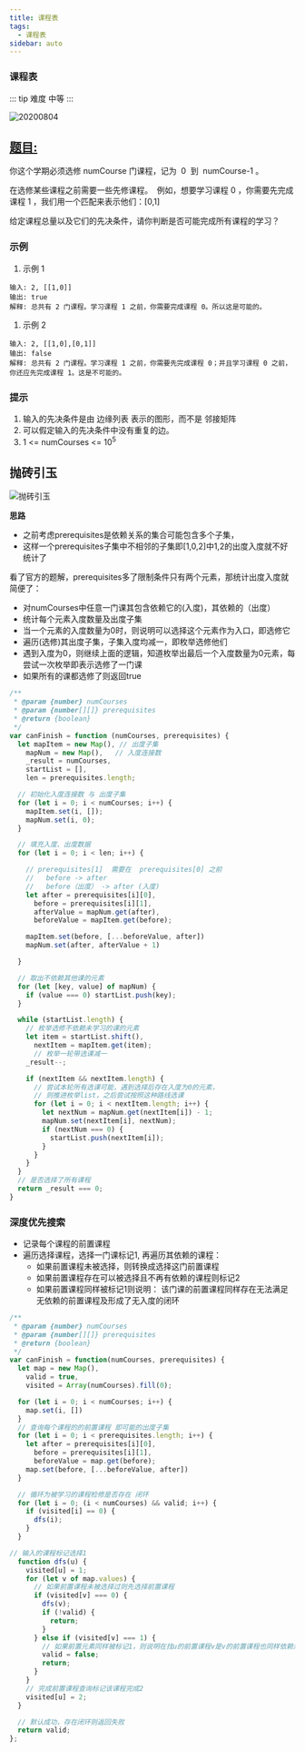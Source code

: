 ```yaml
---
title: 课程表
tags:
  - 课程表
sidebar: auto
---
```


### 课程表

::: tip 难度
中等
:::

![20200804](http://qiniu.gaowenju.com/leecode/banner/20200804.jpg)

## [题目:](https://leetcode-cn.com/problems/course-schedule/)

你这个学期必须选修 numCourse 门课程，记为  0  到  numCourse-1 。

在选修某些课程之前需要一些先修课程。  例如，想要学习课程 0 ，你需要先完成课程 1 ，我们用一个匹配来表示他们：[0,1]

给定课程总量以及它们的先决条件，请你判断是否可能完成所有课程的学习？

### 示例

1. 示例 1

```
输入: 2, [[1,0]]
输出: true
解释: 总共有 2 门课程。学习课程 1 之前，你需要完成课程 0。所以这是可能的。
```

1. 示例 2

```
输入: 2, [[1,0],[0,1]]
输出: false
解释: 总共有 2 门课程。学习课程 1 之前，你需要先完成​课程 0；并且学习课程 0 之前，你还应先完成课程 1。这是不可能的。
```

### 提示

1. 输入的先决条件是由 边缘列表 表示的图形，而不是 邻接矩阵
2. 可以假定输入的先决条件中没有重复的边。
3. 1 <= numCourses <= $10^5$

## 抛砖引玉

![抛砖引玉](http://qiniu.gaowenju.com/leecode/20200804.png)

**思路**

- 之前考虑prerequisites是依赖关系的集合可能包含多个子集，
- 这样一个prerequisites子集中不相邻的子集即[1,0,2]中1,2的出度入度就不好统计了

看了官方的题解，prerequisites多了限制条件只有两个元素，那统计出度入度就简便了：

- 对numCourses中任意一门课其包含依赖它的(入度)，其依赖的（出度）
- 统计每个元素入度数量及出度子集
- 当一个元素的入度数量为0时，则说明可以选择这个元素作为入口，即选修它
- 遍历(选修)其出度子集，子集入度均减一，即枚举选修他们
- 遇到入度为0，则继续上面的逻辑，知道枚举出最后一个入度数量为0元素，每尝试一次枚举即表示选修了一门课
- 如果所有的课都选修了则返回true


```javascript
/**
 * @param {number} numCourses
 * @param {number[][]} prerequisites
 * @return {boolean}
 */
var canFinish = function (numCourses, prerequisites) {
  let mapItem = new Map(), // 出度子集
    mapNum = new Map(),   // 入度连接数
    _result = numCourses,
    startList = [],
    len = prerequisites.length;

  // 初始化入度连接数 与 出度子集
  for (let i = 0; i < numCourses; i++) {
    mapItem.set(i, []);
    mapNum.set(i, 0);
  }

  // 填充入度、出度数据
  for (let i = 0; i < len; i++) {

    // prerequisites[1]  需要在  prerequisites[0] 之前
    //   before -> after
    //   before（出度） -> after (入度)
    let after = prerequisites[i][0],
      before = prerequisites[i][1],
      afterValue = mapNum.get(after),
      beforeValue = mapItem.get(before);

    mapItem.set(before, [...beforeValue, after])
    mapNum.set(after, afterValue + 1)

  }

  // 取出不依赖其他课的元素
  for (let [key, value] of mapNum) {
    if (value === 0) startList.push(key);
  }

  while (startList.length) {
    // 枚举选修不依赖未学习的课的元素
    let item = startList.shift(),
      nextItem = mapItem.get(item);
      // 枚举一轮带选课减一
    _result--;

    if (nextItem && nextItem.length) {
      // 尝试本轮所有选课可能，遇到选择后存在入度为0的元素，
      // 则推进枚举list，之后尝试按照这种路线选课
      for (let i = 0; i < nextItem.length; i++) {
        let nextNum = mapNum.get(nextItem[i]) - 1;
        mapNum.set(nextItem[i], nextNum);
        if (nextNum === 0) {
          startList.push(nextItem[i]);
        }
      }
    }
  }
  // 是否选择了所有课程
  return _result === 0;
}
```


### 深度优先搜索

- 记录每个课程的前置课程
- 遍历选择课程，选择一门课标记1, 再遍历其依赖的课程：
  - 如果前置课程未被选择，则转换成选择这门前置课程
  - 如果前置课程存在可以被选择且不再有依赖的课程则标记2
  - 如果前置课程同样被标记1则说明：
    该门课的前置课程同样存在无法满足无依赖的前置课程及形成了无入度的闭环

```javascript
/**
 * @param {number} numCourses
 * @param {number[][]} prerequisites
 * @return {boolean}
 */
var canFinish = function(numCourses, prerequisites) {
  let map = new Map(),
    valid = true,
    visited = Array(numCourses).fill(0);

  for (let i = 0; i < numCourses; i++) {
    map.set(i, [])
  }
  // 查询每个课程的的前置课程 即可能的出度子集
  for (let i = 0; i < prerequisites.length; i++) {
    let after = prerequisites[i][0],
      before = prerequisites[i][1],
      beforeValue = map.get(before);
    map.set(before, [...beforeValue, after])
  }

  // 循环为被学习的课程检修是否存在 闭环
  for (let i = 0; (i < numCourses) && valid; i++) {
    if (visited[i] == 0) {
      dfs(i);
    }
  }

// 输入的课程标记选择1
  function dfs(u) {
    visited[u] = 1;
    for (let v of map.values) {
      // 如果前置课程未被选择过则先选择前置课程
      if (visited[v] === 0) {
        dfs(v);
        if (!valid) {
          return;
        }
      } else if (visited[v] === 1) {
        // 如果前置元素同样被标记1，则说明在找u的前置课程v是v的前置课程也同样依赖未选修的前置课程
        valid = false;
        return;
      }
    }
    // 完成前置课程查询标记该课程完成2
    visited[u] = 2;
  }

  // 默认成功，存在闭环则返回失败
  return valid;
};
```


